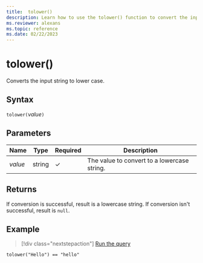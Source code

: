 ```yaml
---
title:  tolower()
description: Learn how to use the tolower() function to convert the input string to lower case.
ms.reviewer: alexans
ms.topic: reference
ms.date: 02/22/2023
---
```

# tolower()

Converts the input string to lower case.

## Syntax

`tolower(`*value*`)`

## Parameters

| Name | Type | Required | Description |
|--|--|--|--|
| *value* | string | &check; | The value to convert to a lowercase string.|

## Returns

If conversion is successful, result is a lowercase string.
If conversion isn't successful, result is `null`.

## Example

> [!div class="nextstepaction"]
> <a href="https://dataexplorer.azure.com/clusters/help/databases/Samples?query=H4sIAAAAAAAAAysoyswrUSjJz8kvTy3SUPJIzcnJV9JUsLVVUMoAswH4X1SGIQAAAA==" target="_blank">Run the query</a>

```kusto
tolower("Hello") == "hello"
```
